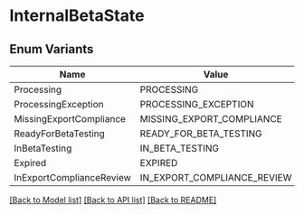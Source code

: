 # InternalBetaState

## Enum Variants

| Name | Value |
|---- | -----|
| Processing | PROCESSING |
| ProcessingException | PROCESSING_EXCEPTION |
| MissingExportCompliance | MISSING_EXPORT_COMPLIANCE |
| ReadyForBetaTesting | READY_FOR_BETA_TESTING |
| InBetaTesting | IN_BETA_TESTING |
| Expired | EXPIRED |
| InExportComplianceReview | IN_EXPORT_COMPLIANCE_REVIEW |


[[Back to Model list]](../README.md#documentation-for-models) [[Back to API list]](../README.md#documentation-for-api-endpoints) [[Back to README]](../README.md)



